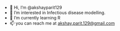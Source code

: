 - 👋 Hi, I’m @akshayparit129
- 👀 I’m interested in Infectious disease modelling.
- 🌱 I’m currently learning R 
- 📫 you can reach me at  akshay.parit.129@gmail.com

<!---
akshayparit129/akshayparit129 is a ✨ special ✨ repository because its `README.md` (this file) appears on your GitHub profile.
You can click the Preview link to take a look at your changes.
--->
